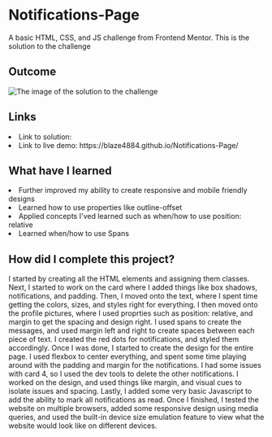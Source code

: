 # Notifications-Page
A basic HTML, CSS, and JS challenge from Frontend Mentor. This is the solution to the challenge

<h2> Outcome </h2>

<img src="https://i.imgur.com/1acDHY8.png" alt="The image of the solution to the challenge">

<h2> Links </h2>

<li> Link to solution:  </li>
<li> Link to live demo: https://blaze4884.github.io/Notifications-Page/ </li>

<h2> What have I learned </h2>

<li> Further improved my ability to create responsive and mobile friendly designs </li>
<li> Learned how to use properties like outline-offset </li>
<li> Applied concepts I'ved learned such as when/how to use position: relative </li>
<li> Learned when/how to use Spans </li>

<h2> How did I complete this project? </h2>

<p> I started by creating all the HTML elements and assigning them classes. Next, I started to work on the card where I added things like box shadows, notifications, and padding. Then, I moved onto the text, where I spent time getting the colors, sizes, and styles right for everything. I then moved onto the profile pictures, where I used proprties such as position: relative, and margin to get the spacing and design right. I used spans to create the messages, and used margin left and right to create spaces between each piece of text. I created the red dots for notifications, and styled them accordingly. Once I was done, I started to create the design for the entire page. I used flexbox to center everything, and spent some time playing around with the padding and margin for the notifications. I had some issues with card 4, so I used the dev tools to delete the other notifications. I worked on the design, and used things like margin, and visual cues to isolate issues and spacing. Lastly, I added some very basic Javascript to add the ability to mark all notifications as read. Once I finished, I tested the website on multiple browsers, added some responsive design using media queries, and used the built-in device size emulation feature to view what the website would look like on different devices. </p>
